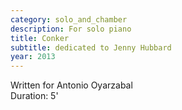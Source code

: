 ```yaml
---
category: solo_and_chamber 
description: For solo piano
title: Conker
subtitle: dedicated to Jenny Hubbard
year: 2013
---
```


Written for Antonio Oyarzabal\
Duration: 5'
